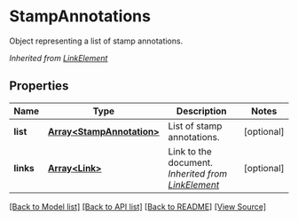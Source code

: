 ﻿# StampAnnotations
Object representing a list of stamp annotations.

*Inherited from [LinkElement](LinkElement.md)*
## Properties
Name | Type | Description | Notes
------------ | ------------- | ------------- | -------------
**list** | [**Array&lt;StampAnnotation&gt;**](StampAnnotation.md) | List of stamp annotations. | [optional]
**links** | [**Array&lt;Link&gt;**](Link.md) | Link to the document.<br />*Inherited from [LinkElement](LinkElement.md)* | [optional]

[[Back to Model list]](../README.md#documentation-for-models) [[Back to API list]](../README.md#documentation-for-api-endpoints) [[Back to README]](../README.md) [[View Source]](../src/models/stampAnnotations.ts)

